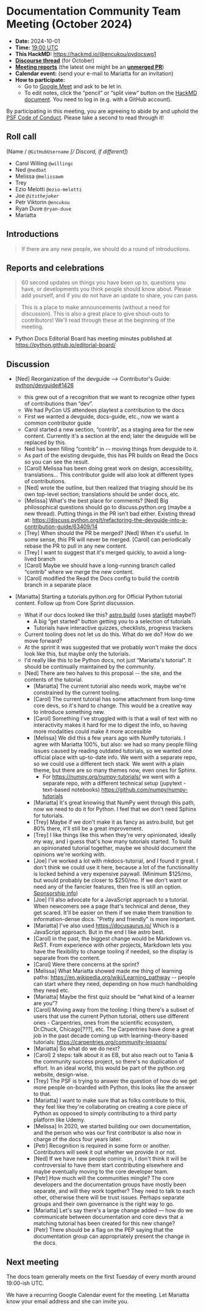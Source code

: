 # Documentation Community Team Meeting (October 2024)

- **Date:** 2024-10-01
- **Time:** [19:00 UTC](https://arewemeetingyet.com/UTC/2024-10-01/19:00/Docs%20Meeting)
- **This HackMD:** <https://hackmd.io/@encukou/pydocswg1>
- [**Discourse thread**](https://discuss.python.org/t/documentation-community-meeting-tuesday-1st-october-2024/65282) (for October)
- [**Meeting reports**](https://docs-community.readthedocs.io/en/latest/monthly-meeting/)
  (the latest one might be an
  [**unmerged PR**](https://github.com/python/docs-community/pulls))
- **Calendar event:** (send your e-mail to Mariatta for an invitation)
- **How to participate:**
  - Go to [Google Meet](https://meet.google.com/dii-qrzf-wkw) and ask to be let in.
  - To edit notes, click the “pencil” or “split view” button on the
    [HackMD document](https://hackmd.io/@encukou/pydocswg1). You need to log in (e.g.
    with a GitHub account).

By participating in this meeting, you are agreeing to abide by and uphold the
[PSF Code of Conduct](https://www.python.org/psf/codeofconduct/). Please take a second
to read through it!

## Roll call

(Name / `@GitHubUsername` _[/ Discord, if different]_)

- Carol Willing `@willingc`
- Ned `@nedbat`
- Melissa `@melissawm`
- Trey
- Ezio Melotti `@ezio-melotti`
- Joe _`@itsthejoker`_
- Petr Viktorin `@encukou`
- Ryan Duve `@ryan-duve`
- Mariatta

## Introductions

> If there are any new people, we should do a round of introductions.

## Reports and celebrations

> 60 second updates on things you have been up to, questions you have, or developments
> you think people should know about. Please add yourself, and if you do not have an
> update to share, you can pass.

> This is a place to make announcements (without a need for discussion). This is also a
> great place to give shout-outs to contributors! We'll read through these at the
> beginning of the meeting.

- Python Docs Editorial Board has meeting minutes published at
  <https://python.github.io/editorial-board/>

## Discussion

- [Ned] Reorganization of the devguide --> Contributor's Guide:
  [python/devguide#1426](https://github.com/python/devguide/pull/1426)

  - this grew out of a recognition that we want to recognize other types of
    contributions than “dev”.
  - We had PyCon US attendees playtest a contribution to the docs
  - First we wanted a devguide, docs-guide, etc., now we want a common contributor guide
  - Carol started a new section, “contrib”, as a staging area for the new content.
    Currently it's a section at the end; later the devguide will be replaced by this.
  - Ned has been filling “contrib” in -- moving things from devguide to it.
  - As part of the existing devguide, this has PR builds on Read the Docs so you can see
    the result.
  - [Carol] Melissa has been doing great work on design, accessibility, translations...
    This contributor guide will also look at different types of contributions.
  - [Ned] wrote the outline, but then realized that triaging should be its own top-level
    section; translations should be under docs, etc.
  - [Melissa] What's the best place for comments? [Ned] Big philosophical questions
    should go to discuss.python.org (maybe a new thread). Putting things in the PR isn't
    bad either. Existing thread at:
    https://discuss.python.org/t/refactoring-the-devguide-into-a-contribution-guide/63409/14
  - [Trey] When should the PR be merged? [Ned] When it's useful. In some sense, _this_
    PR will never be merged. [Carol] can periodically rebase the PR to pull in any new
    content.
  - [Trey] I want to suggest that it's merged quickly, to avoid a long-lived branch
  - [Carol] Maybe we should have a long-running branch called “contrib” where we merge
    the new content.
  - [Carol] modified the Read the Docs config to build the contrib branch in a separate
    place

- [Mariatta] Starting a tutorials.python.org for Official Python tutorial content.
  Follow up from Core Sprint discussion.
  - What if our docs looked like this? [astro.build](https://astro.build) (uses
    [starlight](https://starlight.astro.build) maybe?)
    - A big “get started” button getting you to a selection of tutorials
    - Tutorials have interactive quizzes, checklists, progress trackers
  - Current tooling does not let us do this. What do we do? How do we move forward?
  - At the sprint it was suggested that we probably won't make the docs look like this,
    but maybe only the tutorials.
  - I'd really like this to be Python docs, not just “Mariatta's tutorial”. It should be
    continually maintained by the community.
  - [Ned] There are two halves to this proposal -- the site, and the contents of the
    tutorial.
    - [Mariatta] The current tutorial also needs work, maybe we're constrained by the
      current tooling.
    - [Carol] The current tutorial has some attachment from long-time core devs, so it's
      hard to change. This would be a creative way to introduce something new.
    - [Carol] Something I've struggled with is that a wall of text with no interactivity
      makes it hard for me to digest the info, so having more modalities could make it
      more accessible
    - [Melissa] We did this a few years ago with NumPy tutorials. I agree with Mariatta
      100%, but also: we had so many people filing issues caused by reading outdated
      tutorials, so we wanted one official place with up-to-date info. We went with a
      separate repo, so we could use a different tech stack. We went with a plain theme,
      but there are so many themes now, even ones for Sphinx.
      - For <https://numpy.org/numpy-tutorials/> we went with a separate repo, with a
        different technical setup (jupytext - text-based notebooks)
        <https://github.com/numpy/numpy-tutorials>
    - [Mariatta] It's great knowing that NumPy went through this path, now we need to do
      it for Python. I feel that we don't need Sphinx for tutorials.
    - [Trey] Maybe if we don't make it as fancy as astro.build, but get 80% there, it'll
      still be a great improvement.
    - [Trey] I like things like this when they're very opinionated, ideally _my_ way,
      and I guess that's how many tutorials started. To build an opinionated tutorial
      together, maybe we should document the opinions we're working with.
    - [Joe] I've worked a lot with mkdocs-tutorial, and I found it great. I don't think
      we could use it here, because a lot of the functionality is locked behind a very
      expensive paywall. (Minimum $125/mo, but would probably be closer to $250/mo. If
      we don't want or need any of the fancier features, then free is still an option.
      [Sponsorship info](https://squidfunk.github.io/mkdocs-material/insiders/sponsoring-tiers/))
    - [Joe] I'll also advocate for a JavaScript approach to a tutorial. When newcomers
      see a page that's technical and dense, they get scared. It'll be easier on them if
      we make them transition to information-dense docs. "Pretty and friendly" is more
      important.
    - [Mariatta] I've also used <https://docusaurus.io/> Which is a JavaScript approach.
      But in the end I like astro best.
    - [Carol] in the past, the biggest change would be Markdown vs. ReST. From
      experience with other projects, Markdown lets you have the flexibility to change
      tooling if needed, so the display is separate from the content.
    - [Carol] Were there concerns at the sprint?
    - [Melissa] What Mariatta showed made me thing of learning paths:
      <https://en.wikipedia.org/wiki/Learning_pathway> -- people can start where they
      need, depending on how much handholding they need etc.
    - [Mariatta] Maybe the first quiz should be “what kind of a learner are you”?
    - [Carol] Moving away from the tooling: I thing there's a subset of users that use
      the current Python tutorial, others use different ones - Carpentries, ones from
      the scientific ecosystem, Dr.Chuck, Chicago[???], etc. The Carpentries have done a
      great job in the past decade coming up with learning-theory-based tutorials:
      <https://carpentries.org/community-lessons/>
    - [Mariatta] So what do we do next?
    - [Carol] 2 steps: talk about it as EB, but also reach out to Tania & the community
      success project, so there's no duplication of effort. In an ideal world, this
      would be part of the python.org website, design-wise.
    - [Trey] The PSF is trying to answer the question of how do we get more people
      on-boarded with Python, this looks like the answer to that.
    - [Mariatta] I want to make sure that as folks contribute to this, they feel like
      they're collaborating on creating a core piece of Python as opposed to simply
      contributing to a third party platform like Udemy.
    - [Melissa] In 2020, we started building our own documentation, and the person who
      was our first contributor is also now in charge of the docs four years later.
    - [Petr] Recognition is required in some form or another. Contributors will seek it
      out whether we provide it or not.
    - [Ned] If we have new people coming in, I don't think it will be controversial to
      have them start contributing elsewhere and maybe eventually moving to the core
      developer team.
    - [Petr] How much will the communities mingle? The core developers and the
      documentation groups have mostly been separate, and will they work together? They
      need to talk to each other, otherwise there will be trust issues. Perhaps separate
      groups and their own governance is the right way to go.
    - [Mariatta] Let's say there's a large change added — how do we communicate between
      documentation and core devs that a matching tutorial has been created for this new
      change?
    - [Petr] There should be a flag on the PEP saying that the documentation group can
      appropriately present the change in the docs.

## Next meeting

The docs team generally meets on the first Tuesday of every month around 19:00-ish UTC.

We have a recurring Google Calendar event for the meeting. Let Mariatta know your email
address and she can invite you.
